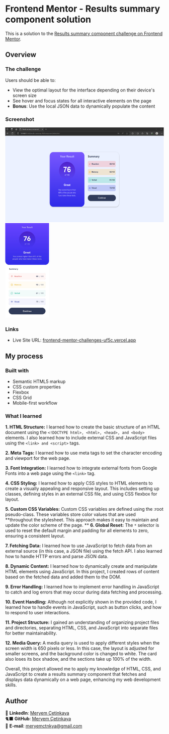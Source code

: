 # Frontend Mentor - Results summary component solution

This is a solution to the [Results summary component challenge on Frontend Mentor](https://www.frontendmentor.io/challenges/results-summary-component-CE_K6s0maV).

## Overview

### The challenge

Users should be able to:

- View the optimal layout for the interface depending on their device's screen size
- See hover and focus states for all interactive elements on the page
- **Bonus**: Use the local JSON data to dynamically populate the content

### Screenshot

<div class="resim-container">
  <img src="assets/screenshot.png" alt="results summary component screenshot" height= "300" >
  <img src="design/mobile-design.jpg" alt="results summary component mobile" height= "300">
</div>

### Links

- Live Site URL: [frontend-mentor-challenges-uf5c.vercel.app](frontend-mentor-challenges-uf5c.vercel.app)

## My process

### Built with

- Semantic HTML5 markup
- CSS custom properties
- Flexbox
- CSS Grid
- Mobile-first workflow

### What I learned

**1. HTML Structure:** I learned how to create the basic structure of an HTML document using the `<!DOCTYPE html>, <html>, <head>, and <body> `elements. I also learned how to include external CSS and JavaScript files using the `<link> and <script>` tags.

**2. Meta Tags:** I learned how to use meta tags to set the character encoding and viewport for the web page.

**3. Font Integration:** I learned how to integrate external fonts from Google Fonts into a web page using the `<link>` tag.

**4. CSS Styling:** I learned how to apply CSS styles to HTML elements to create a visually appealing and responsive layout. This includes setting up classes, defining styles in an external CSS file, and using CSS flexbox for layout.

**5. Custom CSS Variables:** Custom CSS variables are defined using the :root pseudo-class. These variables store color values that are used **throughout the stylesheet. This approach makes it easy to maintain and update the color scheme of the page.
**
**6. Global Reset:** The `*` selector is used to reset the default margin and padding for all elements to zero, ensuring a consistent layout.

**7. Fetching Data:** I learned how to use JavaScript to fetch data from an external source (in this case, a JSON file) using the fetch API. I also learned how to handle HTTP errors and parse JSON data.

**8. Dynamic Content:** I learned how to dynamically create and manipulate HTML elements using JavaScript. In this project, I created rows of content based on the fetched data and added them to the DOM.

**9. Error Handling:** I learned how to implement error handling in JavaScript to catch and log errors that may occur during data fetching and processing.

**10. Event Handling:** Although not explicitly shown in the provided code, I learned how to handle events in JavaScript, such as button clicks, and how to respond to user interactions.

**11. Project Structure:** I gained an understanding of organizing project files and directories, separating HTML, CSS, and JavaScript into separate files for better maintainability.

**12. Media Query:** A media query is used to apply different styles when the screen width is 650 pixels or less. In this case, the layout is adjusted for smaller screens, and the background color is changed to white. The card also loses its box shadow, and the sections take up 100% of the width.

Overall, this project allowed me to apply my knowledge of HTML, CSS, and JavaScript to create a results summary component that fetches and displays data dynamically on a web page, enhancing my web development skills.

## Author

💼 **LinkedIn**: <a title="Meryem Çetinkaya | LinkedIn" href="https://www.linkedin.com/in/meryem-cetinkaya/" target="_blank">Meryem Çetinkaya</a><br/>
🐈‍⬛ **GitHub**: <a title="Meryem Çetinkaya | GitHub" href="https://github.com/meryemctnky" target="_blank">Meryem Çetinkaya</a><br/>
📩 **E-mail**: <a title="meryemctnkya@gmail.com" href="mailto:meryemctnkya@gmail.com" target="_blank">meryemctnkya@gmail.com</a><br/><br/>
